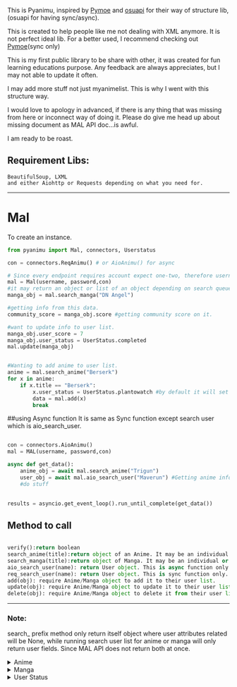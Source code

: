 This is Pyanimu, inspired by [Pymoe](https://github.com/ccubed/PyMoe) and [osuapi](https://github.com/khazhyk/osuapi) for their way of structure lib, (osuapi for having sync/async).

This is created to help people like me not dealing with XML anymore. It is not perfect ideal lib. For a better used, I recommend checking out [Pymoe](https://github.com/ccubed/PyMoe)(sync only)

This is my first public library to be share with other, it was created for fun learning educations purpose.
Any feedback are always appreciates, but I may not able to update it often.

I may add more stuff not just myanimelist. This is why I went with this structure way.

I would love to apology in advanced, if there is any thing that was missing from here or inconnect way of doing it.
Please do give me head up about missing document as MAL API doc...is awful.

I am ready to be roast.


## Requirement Libs:
```
BeautifulSoup, LXML
and either Aiohttp or Requests depending on what you need for.
```

___

# Mal
To create an instance.
```python
from pyanimu import Mal, connectors, Userstatus

con = connectors.ReqAnimu() # or AioAnimu() for async

# Since every endpoint requires account expect one-two, therefore username/password isn't optional
mal = Mal(username, password,con)  
#it may return an object or list of an object depending on search queue.
manga_obj = mal.search_manga("DN Angel") 

#getting info from this data.
community_score = manga_obj.score #getting community score on it.

#want to update info to user list.
manga_obj.user_score = 7
manga_obj.user_status = UserStatus.completed
mal.update(manga_obj)


#Wanting to add anime to user list.
anime = mal.search_anime("Berserk")
for x in anime:
    if x.title == "Berserk":
        x.user_status = UserStatus.plantowatch #by default it will set plan to watch anyway
        data = mal.add(x)
        break

```

##using Async function 
It is same as Sync function except search user which is aio_search_user.

```python 

con = connectors.AioAnimu()
mal = MAL(username, password,con)

async def get_data():
	anime_obj = await mal.search_anime("Trigun")
	user_obj = await mal.aio_search_user("Maverun") #Getting anime info about this user.
	#do stuff 
	

results = asyncio.get_event_loop().run_until_complete(get_data())

``` 

## Method to call
```python

verify():return boolean
search_anime(title):return object of an Anime. It may be an individual or list of an Anime Object.
search_manga(title):return object of Manga. It may be an individual or list of Manga object
aio_search_user(name): return User object. This is async function only.
req_search_user(name): return User object. This is sync function only.
add(obj): require Anime/Manga object to add it to their user list.
update(obj): require Anime/Manga object to update it to their user list.
delete(obj): require Anime/Manga object to delete it from their user list.
```

___

### Note: 
search_ prefix method only return itself object where user attributes related will be None, while running search user list
 for anime or manga will only return user fields. Since MAL API does not return both at once.  

<details>
 <summary>Anime</summary>
 
## From Search Anime.
```
id:int:Anime ID
title:string: Anime Title
english:string:Anime Title in English
synonyms:string: Different Anime Title
episodes:int: Anime's total episodes
type:string: TV,Movie,Ova etc
status:string: return either one of those [Airing, Finished Airing, Not yet aired]
start_date:string: yyyy-mm-dd date of first day airing.
end_date:string: yyyy-mm-dd date of finished airing.
synopsis:string: description of show.
image:string: url of anime's picture cover.
score:int: Average score from community.
```

## From User object only.
```
user_id:int: User ID from myanimelist
current_episode:int: current ep that user have watched.
date_start:string:yyyy-mm-dd date that user start watching it
date_finish:string:yyyy-mm-dd date that user have finished watching it.
user_score:int: a score that user give.
user_status: Status that user have put in. prefer accept UserStatus object, as int can be changed any time.
rewatch:int: How many time have user watched this anime already.
rewatch_ep:int: total episode including rewatched.
last_updated:string:
```

</details>

<details>
 <summary>Manga</summary>
 
## From Search Manga.
```
id:int:Manga ID
title:string: Manga Title
english:string:Manga Title in English
synonyms:string: Different Anime Title
chapters:int: Manga's total chapters 
volumes:int: Volume of total capters held.
score:int: Average score from community.
type:string: type of manga it is, [Manga,Novel,One-Shot] etc.
status: Status of this manga if it one of those [Publishing, Finished].
start_date:string: yyyy-mm-dd date of first day publish.
end_date:string: yyyy-mm-dd date of finished publish. 
synopsis:string: description of manga.
image:string:url of manga covered
```

## From User List.
```
user_id:int: User ID from myanimelist
read_chapters:int: current chapter that user is at
read_volumes:int: current volume that user is at
date_start:string:yyyy-mm-dd the date of user start reading
date_finish:string:yyyy-mm-dd the date of user finished reading
user_score:int:Score that user give to
user_status:int:Status that user give, recommend using UserStatus Object.
rereading:int: how many time have user reread it
rereading_chap:int:total chap including rereading time that user have read
last_updated:string: yyyy-mm-dd last update touch by users

```
</details>

<details>
 <summary>User Status</summary>
 
```
watching
reading
completed
onhold
dropped
plantowatch
plantoread

```
